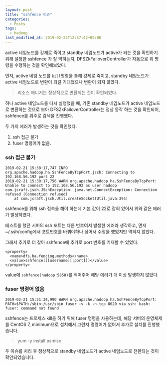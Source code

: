 ```yaml
---
layout: post
title: "sshfence 이슈"
categories:
  - Posts
tags:
  - hadoop
last_modified_at: 2019-02-22T12:57:42+09:00
---
```


active 네임노드를 강제로 죽이고 standby 네임노드가 active가 되는 것을 확인하기 위해 설정한 sshfence 가 잘 먹히는지, DFSZkFailoverController가 자동으로 위 명령을 수행하는 것을 확인해보았다.



먼저, active 네임 노드를 `kill`명령을 통해 강제로 죽이고, standby 네임노드가 active 네임노드로 변환이 되길 기대했으나 변환이 되지 않았다.
> 리소스 매니저는 정상적으로 변환되는 것이 확인되었다. 



허나 active 네임노드를 다시 실행했을 때, 기존 standby 네임노드가 active 네임노드로 변환하는 것으로 보아 DFSZkFailoverController는 정상 동작 하는 것을 확인되어, sshfence를 위주로 검색을 진행했다.



두 가지 에러가 발생하는 것을 확인했다.
1. ssh 접근 불가
2. fuser 명령어가 없음.



### ssh 접근 불가

```
2019-02-21 15:38:17,747 INFO org.apache.hadoop.ha.SshFenceByTcpPort.jsch: Connecting to 192.168.56.192 port 22
2019-02-21 15:38:17,756 WARN org.apache.hadoop.ha.SshFenceByTcpPort: Unable to connect to 192.168.56.192 as user hadoop
com.jcraft.jsch.JSchException: java.net.ConnectException: Connection refused (Connection refused)
	at com.jcraft.jsch.Util.createSocket(Util.java:394)
```
sshfence를 위해 ssh 접속을 해야 하는데 기본 값이 22로 잡혀 있어서 위와 같은 에러가 발생하였다.

테스트를 했던 서버의 ssh 포트는 다른 번호여서 발생한 에러라 생각하고, 먼저 ~/.ssh/config에서 포트번호를 바꿔야하나 싶어서 수정을 했었지만 먹히지 않았다.

그래서 추가로 더 찾아 sshfence에 추가로 port 번호를 기재할 수 있었다.

```
<property>
  <name>dfs.ha.fencing.methods</name>
  <value>sshfence([[username][:port]])</value>
</property>
```
value에 `sshfence(hadoop:5858)`를 적어주어 해당 에러가 더 이상 발생하지 않았다.



### fuser 명령어 없음

```
2019-02-21 15:51:34,990 WARN org.apache.hadoop.ha.SshFenceByTcpPort: PATH=$PATH:/sbin:/usr/sbin fuser -v -k -n tcp 8020 via ssh: bash: fuser: command not found
```
sshfence는 프로세스 kill을 하기 위해 fuser 명령을 사용하는데, 해당 서버의 운영체제를 CentOS 7, minimum으로 설치해서 그런지 명령어가 없어서 추가로 설치를 진행했습니다.

> yum -y install psmisc



두 이슈를 처리 후 정상적으로 standby 네임노드가 active 네임노드로 전환되는 것이 확인되었습니다.
